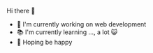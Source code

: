 Hi there 👋

- 🔭 I'm currently working on web development
- 📚 I'm currently learning ..., a lot 😺
- 🌟 Hoping be happy